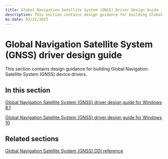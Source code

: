 ```yaml
---
title: Global Navigation Satellite System (GNSS) Driver Design Guide
description: This section contains design guidance for building Global Navigation Satellite System (GNSS) device drivers.
ms.date: 03/21/2023
---
```


# Global Navigation Satellite System (GNSS) driver design guide

This section contains design guidance for building Global Navigation Satellite System (GNSS) device drivers.

## In this section

[Global Navigation Satellite System (GNSS) driver design guide for Windows 8.1](gnss-driver-design-guide-for-windows-8-1.md)

[Global Navigation Satellite System (GNSS) driver design guide for Windows 10](gnss-driver-design-guide-for-windows-10.md)

## Related sections

[Global Navigation Satellite System (GNSS) DDI reference](/windows-hardware/drivers/ddi/gnssdriver/index)
